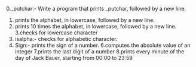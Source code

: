 0._putchar:- Write a program that prints _putchar, followed by a new line.
1. prints the alphabet, in lowercase, followed by a new line.
2. prints 10 times the alphabet, in lowercase, followed by a new line.
3.checks for lowercase character
4. isalpha:- checks for alphabetic character.
5. Sign:- prints the sign of a number.
6.computes the absolute value of an integer
7.prints the last digit of a number
8.prints every minute of the day of Jack Bauer, starting from 00:00 to 23:59

